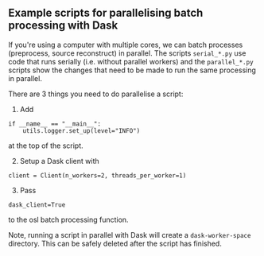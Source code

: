 
Example scripts for parallelising batch processing with Dask
----------------------------------------------------------

If you're using a computer with multiple cores, we can batch processes (preprocess, source reconstruct) in parallel. The scripts `serial_*.py` use code that runs serially (i.e. without parallel workers) and the `parallel_*.py` scripts show the changes that need to be made to run the same processing in parallel.

There are 3 things you need to do parallelise a script:
 
1. Add 

```
if __name__ == "__main__":
    utils.logger.set_up(level="INFO")
```

at the top of the script.

2. Setup a Dask client with

```
client = Client(n_workers=2, threads_per_worker=1)
```

3. Pass

```
dask_client=True
```

to the osl batch processing function.


Note, running a script in parallel with Dask will create a `dask-worker-space` directory. This can be safely deleted after the script has finished.
